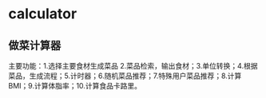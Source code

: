 # calculator
## 做菜计算器
主要功能：1.选择主要食材生成菜品 2.菜品检索，输出食材；3.单位转换；4.根据菜品，生成流程；5.计时器；6.随机菜品推荐；7.特殊用户菜品推荐；8.计算BMI；9.计算体脂率；10.计算食品卡路里。
